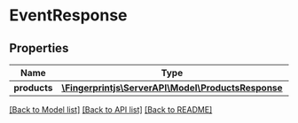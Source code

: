 # EventResponse

## Properties
Name | Type | Description | Notes
------------ | ------------- | ------------- | -------------
**products** | [**\Fingerprintjs\ServerAPI\Model\ProductsResponse**](ProductsResponse.md) |  | [optional] 

[[Back to Model list]](../../README.md#documentation-for-models) [[Back to API list]](../../README.md#documentation-for-api-endpoints) [[Back to README]](../../README.md)

